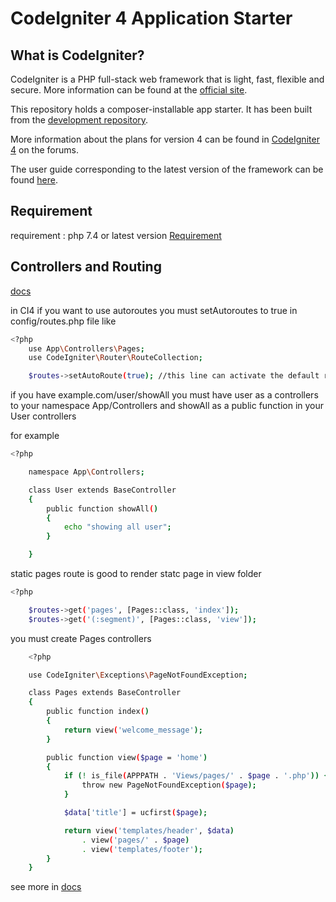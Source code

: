 # CodeIgniter 4 Application Starter

## What is CodeIgniter?

CodeIgniter is a PHP full-stack web framework that is light, fast, flexible and secure.
More information can be found at the [official site](https://codeigniter.com).

This repository holds a composer-installable app starter.
It has been built from the
[development repository](https://github.com/codeigniter4/CodeIgniter4).

More information about the plans for version 4 can be found in [CodeIgniter 4](https://forum.codeigniter.com/forumdisplay.php?fid=28) on the forums.

The user guide corresponding to the latest version of the framework can be found
[here](https://codeigniter4.github.io/userguide/).

## Requirement

requirement : php 7.4 or latest version [Requirement](https://codeigniter.com/user_guide/intro/requirements.html)


## Controllers and Routing

[docs](https://codeigniter.com/user_guide/incoming/index.html)

in CI4 if you want to use autoroutes you must setAutoroutes to true in config/routes.php file like 

```bash
<?php
    use App\Controllers\Pages;
    use CodeIgniter\Router\RouteCollection;

    $routes->setAutoRoute(true); //this line can activate the default route based on controllers/your-public-method
```

if you have example.com/user/showAll you must have user as a controllers to your namespace App/Controllers and showAll as a public function in your User controllers

for example

```bash
<?php

    namespace App\Controllers;

    class User extends BaseController
    {
        public function showAll()
        {
            echo "showing all user";
        }

    }

```

static pages route is good to render statc page in view folder

```bash
<?php

    $routes->get('pages', [Pages::class, 'index']);
    $routes->get('(:segment)', [Pages::class, 'view']);

```

you must create Pages controllers 

```bash
    <?php

    use CodeIgniter\Exceptions\PageNotFoundException;

    class Pages extends BaseController
    {
        public function index()
        {
            return view('welcome_message');
        }

        public function view($page = 'home')
        {
            if (! is_file(APPPATH . 'Views/pages/' . $page . '.php')) {
                throw new PageNotFoundException($page);
            }

            $data['title'] = ucfirst($page);

            return view('templates/header', $data)
                . view('pages/' . $page)
                . view('templates/footer');
        }
    }

```

see more in [docs](https://codeigniter.com/user_guide/tutorial/static_pages.html)

